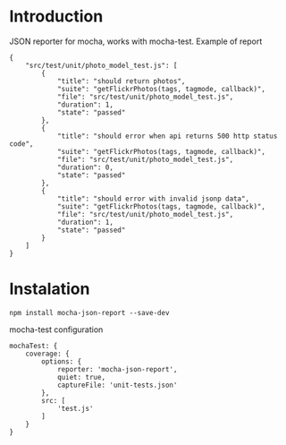 # Introduction 
JSON reporter for mocha, works with mocha-test. Example of report

	{
		"src/test/unit/photo_model_test.js": [
			{
				"title": "should return photos",
				"suite": "getFlickrPhotos(tags, tagmode, callback)",
				"file": "src/test/unit/photo_model_test.js",
				"duration": 1,
				"state": "passed"
			},
			{
				"title": "should error when api returns 500 http status code",
				"suite": "getFlickrPhotos(tags, tagmode, callback)",
				"file": "src/test/unit/photo_model_test.js",
				"duration": 0,
				"state": "passed"
			},
			{
				"title": "should error with invalid jsonp data",
				"suite": "getFlickrPhotos(tags, tagmode, callback)",
				"file": "src/test/unit/photo_model_test.js",
				"duration": 1,
				"state": "passed"
			}
		]
	}

# Instalation

	npm install mocha-json-report --save-dev

mocha-test configuration 

	mochaTest: {
		coverage: {
			options: {
				reporter: 'mocha-json-report',
				quiet: true,
				captureFile: 'unit-tests.json'
			},
			src: [
				'test.js'
			]
		}
	}